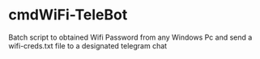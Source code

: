 # cmdWiFi-TeleBot
Batch script to obtained Wifi Password from any Windows Pc and send a wifi-creds.txt file to a designated telegram chat
